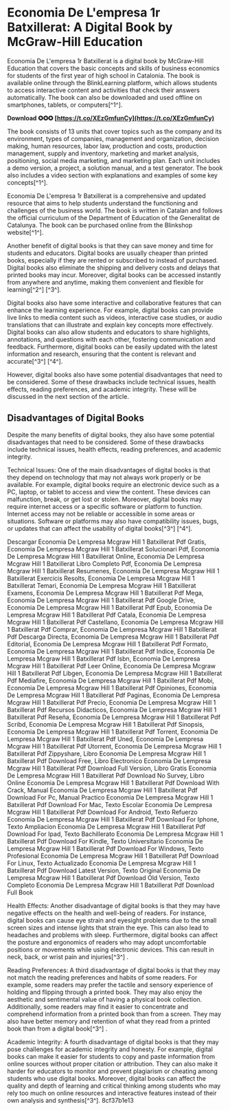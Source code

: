 
 
# Economia De L'empresa 1r Batxillerat: A Digital Book by McGraw-Hill Education
 
Economia De L'empresa 1r Batxillerat is a digital book by McGraw-Hill Education that covers the basic concepts and skills of business economics for students of the first year of high school in Catalonia. The book is available online through the BlinkLearning platform, which allows students to access interactive content and activities that check their answers automatically. The book can also be downloaded and used offline on smartphones, tablets, or computers[^1^].
 
**Download ✪✪✪ [https://t.co/XEzGmfunCy](https://t.co/XEzGmfunCy)**


 
The book consists of 13 units that cover topics such as the company and its environment, types of companies, management and organization, decision making, human resources, labor law, production and costs, production management, supply and inventory, marketing and market analysis, positioning, social media marketing, and marketing plan. Each unit includes a demo version, a project, a solution manual, and a test generator. The book also includes a video section with explanations and examples of some key concepts[^1^].
 
Economia De L'empresa 1r Batxillerat is a comprehensive and updated resource that aims to help students understand the functioning and challenges of the business world. The book is written in Catalan and follows the official curriculum of the Department of Education of the Generalitat de Catalunya. The book can be purchased online from the Blinkshop website[^1^].
  
Another benefit of digital books is that they can save money and time for students and educators. Digital books are usually cheaper than printed books, especially if they are rented or subscribed to instead of purchased. Digital books also eliminate the shipping and delivery costs and delays that printed books may incur. Moreover, digital books can be accessed instantly from anywhere and anytime, making them convenient and flexible for learning[^2^] [^3^].
 
Digital books also have some interactive and collaborative features that can enhance the learning experience. For example, digital books can provide live links to media content such as videos, interactive case studies, or audio translations that can illustrate and explain key concepts more effectively. Digital books can also allow students and educators to share highlights, annotations, and questions with each other, fostering communication and feedback. Furthermore, digital books can be easily updated with the latest information and research, ensuring that the content is relevant and accurate[^3^] [^4^].
 
However, digital books also have some potential disadvantages that need to be considered. Some of these drawbacks include technical issues, health effects, reading preferences, and academic integrity. These will be discussed in the next section of the article.
  
## Disadvantages of Digital Books
 
Despite the many benefits of digital books, they also have some potential disadvantages that need to be considered. Some of these drawbacks include technical issues, health effects, reading preferences, and academic integrity.
 
Technical Issues: One of the main disadvantages of digital books is that they depend on technology that may not always work properly or be available. For example, digital books require an electronic device such as a PC, laptop, or tablet to access and view the content. These devices can malfunction, break, or get lost or stolen. Moreover, digital books may require internet access or a specific software or platform to function. Internet access may not be reliable or accessible in some areas or situations. Software or platforms may also have compatibility issues, bugs, or updates that can affect the usability of digital books[^3^] [^4^].
 
Descargar Economia De Lempresa Mcgraw Hill 1 Batxillerat Pdf Gratis,  Economia De Lempresa Mcgraw Hill 1 Batxillerat Solucionari Pdf,  Economia De Lempresa Mcgraw Hill 1 Batxillerat Online,  Economia De Lempresa Mcgraw Hill 1 Batxillerat Libro Completo Pdf,  Economia De Lempresa Mcgraw Hill 1 Batxillerat Resumenes,  Economia De Lempresa Mcgraw Hill 1 Batxillerat Exercicis Resolts,  Economia De Lempresa Mcgraw Hill 1 Batxillerat Temari,  Economia De Lempresa Mcgraw Hill 1 Batxillerat Examens,  Economia De Lempresa Mcgraw Hill 1 Batxillerat Pdf Mega,  Economia De Lempresa Mcgraw Hill 1 Batxillerat Pdf Google Drive,  Economia De Lempresa Mcgraw Hill 1 Batxillerat Pdf Epub,  Economia De Lempresa Mcgraw Hill 1 Batxillerat Pdf Catala,  Economia De Lempresa Mcgraw Hill 1 Batxillerat Pdf Castellano,  Economia De Lempresa Mcgraw Hill 1 Batxillerat Pdf Comprar,  Economia De Lempresa Mcgraw Hill 1 Batxillerat Pdf Descarga Directa,  Economia De Lempresa Mcgraw Hill 1 Batxillerat Pdf Editorial,  Economia De Lempresa Mcgraw Hill 1 Batxillerat Pdf Formato,  Economia De Lempresa Mcgraw Hill 1 Batxillerat Pdf Indice,  Economia De Lempresa Mcgraw Hill 1 Batxillerat Pdf Isbn,  Economia De Lempresa Mcgraw Hill 1 Batxillerat Pdf Leer Online,  Economia De Lempresa Mcgraw Hill 1 Batxillerat Pdf Libgen,  Economia De Lempresa Mcgraw Hill 1 Batxillerat Pdf Mediafire,  Economia De Lempresa Mcgraw Hill 1 Batxillerat Pdf Mobi,  Economia De Lempresa Mcgraw Hill 1 Batxillerat Pdf Opiniones,  Economia De Lempresa Mcgraw Hill 1 Batxillerat Pdf Paginas,  Economia De Lempresa Mcgraw Hill 1 Batxillerat Pdf Precio,  Economia De Lempresa Mcgraw Hill 1 Batxillerat Pdf Recursos Didacticos,  Economia De Lempresa Mcgraw Hill 1 Batxillerat Pdf Reseña,  Economia De Lempresa Mcgraw Hill 1 Batxillerat Pdf Scribd,  Economia De Lempresa Mcgraw Hill 1 Batxillerat Pdf Sinopsis,  Economia De Lempresa Mcgraw Hill 1 Batxillerat Pdf Torrent,  Economia De Lempresa Mcgraw Hill 1 Batxillerat Pdf Uned,  Economia De Lempresa Mcgraw Hill 1 Batxillerat Pdf Utorrent,  Economia De Lempresa Mcgraw Hill 1 Batxillerat Pdf Zippyshare,  Libro Economia De Lempresa Mcgraw Hill 1 Batxillerat Pdf Download Free,  Libro Electronico Economia De Lempresa Mcgraw Hill 1 Batxillerat Pdf Download Full Version,  Libro Gratis Economia De Lempresa Mcgraw Hill 1 Batxillerat Pdf Download No Survey,  Libro Online Economia De Lempresa Mcgraw Hill 1 Batxillerat Pdf Download With Crack,  Manual Economia De Lempresa Mcgraw Hill 1 Batxillerat Pdf Download For Pc,  Manual Practico Economia De Lempresa Mcgraw Hill 1 Batxillerat Pdf Download For Mac,  Texto Escolar Economia De Lempresa Mcgraw Hill 1 Batxillerat Pdf Download For Android,  Texto Refuerzo Economia De Lempresa Mcgraw Hill 1 Batxillerat Pdf Download For Iphone,  Texto Ampliacion Economia De Lempresa Mcgraw Hill 1 Batxillerat Pdf Download For Ipad,  Texto Bachillerato Economia De Lempresa Mcgraw Hill 1 Batxillerat Pdf Download For Kindle,  Texto Universitario Economia De Lempresa Mcgraw Hill 1 Batxillerat Pdf Download For Windows,  Texto Profesional Economia De Lempresa Mcgraw Hill 1 Batxillerat Pdf Download For Linux,  Texto Actualizado Economia De Lempresa Mcgraw Hill 1 Batxillerat Pdf Download Latest Version,  Texto Original Economia De Lempresa Mcgraw Hill 1 Batxillerat Pdf Download Old Version,  Texto Completo Economia De Lempresa Mcgraw Hill 1 Batxillerat Pdf Download Full Book
 
Health Effects: Another disadvantage of digital books is that they may have negative effects on the health and well-being of readers. For instance, digital books can cause eye strain and eyesight problems due to the small screen sizes and intense lights that strain the eye. This can also lead to headaches and problems with sleep. Furthermore, digital books can affect the posture and ergonomics of readers who may adopt uncomfortable positions or movements while using electronic devices. This can result in neck, back, or wrist pain and injuries[^3^] .
 
Reading Preferences: A third disadvantage of digital books is that they may not match the reading preferences and habits of some readers. For example, some readers may prefer the tactile and sensory experience of holding and flipping through a printed book. They may also enjoy the aesthetic and sentimental value of having a physical book collection. Additionally, some readers may find it easier to concentrate and comprehend information from a printed book than from a screen. They may also have better memory and retention of what they read from a printed book than from a digital book[^3^] .
 
Academic Integrity: A fourth disadvantage of digital books is that they may pose challenges for academic integrity and honesty. For example, digital books can make it easier for students to copy and paste information from online sources without proper citation or attribution. They can also make it harder for educators to monitor and prevent plagiarism or cheating among students who use digital books. Moreover, digital books can affect the quality and depth of learning and critical thinking among students who may rely too much on online resources and interactive features instead of their own analysis and synthesis[^3^].
 8cf37b1e13
 
